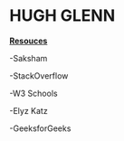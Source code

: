 # HUGH GLENN
<ins>**Resouces**<ins>

-Saksham

-StackOverflow

-W3 Schools

-Elyz Katz

-GeeksforGeeks